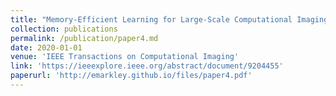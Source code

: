 ```yaml
---
title: "Memory-Efficient Learning for Large-Scale Computational Imaging"
collection: publications
permalink: /publication/paper4.md
date: 2020-01-01
venue: 'IEEE Transactions on Computational Imaging'
link: 'https://ieeexplore.ieee.org/abstract/document/9204455'
paperurl: 'http://emarkley.github.io/files/paper4.pdf'
---
```

